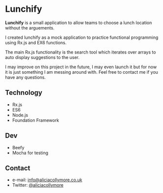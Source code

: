 Lunchify
======
**Lunchify** is a small application to allow teams to choose a lunch location without the arguements.

I created lunchify as a mock application to practice functional programming using Rx.js and EX6 functions.

The main Rx.js functionality is the search tool which iterates over arrays to auto display suggestions to the user.

I may improve on this project in the future, I may even launch it but for now it is just something I am messing around with. Feel free to contact me if you have any questions.

## Technology
* Rx.js
* ES6
* Node.js
* Foundation Framework

## Dev
* Beefy
* Mocha for testing


## Contact
* e-mail: info@aliciacollymore.co.uk
* Twitter: [@aliciacollymore](https://twitter.com/aliciacollymore "aliciacollymore on twitter")
